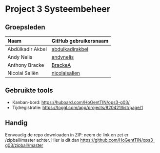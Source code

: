 # Project 3 Systeembeheer

## Groepsleden

| Naam     | GitHub gebruikersnaam                   |
| :---     | :---                                    |
| Abdülkadir Akbel | [abdulkadirakbel](https://github.com/abdulkadirakbel) |
| Andy Nelis | [andynelis](https://github.com/andynelis) |
| Anthony Bracke | [BrackeA](https://github.com/BrackeA) |
| Nicolai Saliën | [nicolaisalien](https://github.com/nicolaisalien) |

## Gebruikte tools

* Kanban-bord: <https://huboard.com/HoGentTIN/ops3-g03/>
* Tijdregistratie: <https://toggl.com/app/projects/820421/list/page/1>

## Handig

Eenvoudig de repo downloaden in ZIP: neem de link en zet er /zipball/master achter. Hier is dit dan https://github.com/HoGentTIN/ops3-g03/zipball/master
